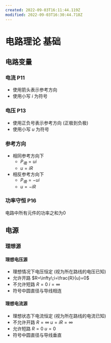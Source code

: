 ```yaml
---
created: 2022-09-03T16:11:44.119Z
modified: 2022-09-03T16:30:44.718Z
---
```

# 电路理论 基础
## 电路变量
### 电流 P11
   * 使用箭头表示参考方向
   * 使用小写 $i$ 为符号

### 电压 P13
* 使用正负号表示参考方向 (正极到负极)
* 使用小写 $u$ 为符号

### 参考方向 
* 相同参考方向下
    * $P_{吸}=ui$
    * $u=iR$
* 相反参考方向下
  * $P_吸=-ui$
  * $u=-iR$

### 功率守恒 P16
电路中所有元件的功率之和为0

## 电源
### 理想源
#### 理想电压源
* 理想情况下电压恒定 (视为所在路线的电压已知)
* 允许开路 $R=\infty\;i=\frac{R}{u}=0$
* 不允许短路 $R=0\;i=\infty$
* 符号中圆直径与导线相连
#### 理想电流源
* 理想状态下电流恒定 (视为所在路线的电流已知)
* 不允许开路 $R=\infty\;u=iR=\infty$
* 允许短路 $R=0\;u=0$
* 符号中圆直径与导线垂直


          
